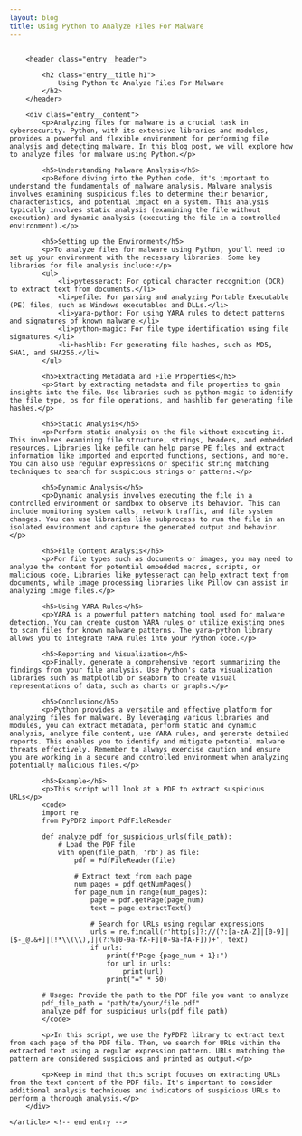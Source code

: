 ```yaml
---
layout: blog
title: Using Python to Analyze Files For Malware
---
```



<div id="main" class="s-content__main large-8 column">
    <article class="entry">

        <header class="entry__header">

            <h2 class="entry__title h1">
                Using Python to Analyze Files For Malware
            </h2>        
        </header>
        
        <div class="entry__content">
            <p>Analyzing files for malware is a crucial task in cybersecurity. Python, with its extensive libraries and modules, provides a powerful and flexible environment for performing file analysis and detecting malware. In this blog post, we will explore how to analyze files for malware using Python.</p>

            <h5>Understanding Malware Analysis</h5>
            <p>Before diving into the Python code, it's important to understand the fundamentals of malware analysis. Malware analysis involves examining suspicious files to determine their behavior, characteristics, and potential impact on a system. This analysis typically involves static analysis (examining the file without execution) and dynamic analysis (executing the file in a controlled environment).</p>

            <h5>Setting up the Environment</h5>
            <p>To analyze files for malware using Python, you'll need to set up your environment with the necessary libraries. Some key libraries for file analysis include:</p>
            <ul>
                <li>pytesseract: For optical character recognition (OCR) to extract text from documents.</li>
                <li>pefile: For parsing and analyzing Portable Executable (PE) files, such as Windows executables and DLLs.</li>
                <li>yara-python: For using YARA rules to detect patterns and signatures of known malware.</li>
                <li>python-magic: For file type identification using file signatures.</li>
                <li>hashlib: For generating file hashes, such as MD5, SHA1, and SHA256.</li>
            </ul>

            <h5>Extracting Metadata and File Properties</h5>
            <p>Start by extracting metadata and file properties to gain insights into the file. Use libraries such as python-magic to identify the file type, os for file operations, and hashlib for generating file hashes.</p>

            <h5>Static Analysis</h5>
            <p>Perform static analysis on the file without executing it. This involves examining file structure, strings, headers, and embedded resources. Libraries like pefile can help parse PE files and extract information like imported and exported functions, sections, and more. You can also use regular expressions or specific string matching techniques to search for suspicious strings or patterns.</p>

            <h5>Dynamic Analysis</h5>
            <p>Dynamic analysis involves executing the file in a controlled environment or sandbox to observe its behavior. This can include monitoring system calls, network traffic, and file system changes. You can use libraries like subprocess to run the file in an isolated environment and capture the generated output and behavior.</p>

            <h5>File Content Analysis</h5>
            <p>For file types such as documents or images, you may need to analyze the content for potential embedded macros, scripts, or malicious code. Libraries like pytesseract can help extract text from documents, while image processing libraries like Pillow can assist in analyzing image files.</p>

            <h5>Using YARA Rules</h5>
            <p>YARA is a powerful pattern matching tool used for malware detection. You can create custom YARA rules or utilize existing ones to scan files for known malware patterns. The yara-python library allows you to integrate YARA rules into your Python code.</p>

            <h5>Reporting and Visualization</h5>
            <p>Finally, generate a comprehensive report summarizing the findings from your file analysis. Use Python's data visualization libraries such as matplotlib or seaborn to create visual representations of data, such as charts or graphs.</p>

            <h5>Conclusion</h5>
            <p>Python provides a versatile and effective platform for analyzing files for malware. By leveraging various libraries and modules, you can extract metadata, perform static and dynamic analysis, analyze file content, use YARA rules, and generate detailed reports. This enables you to identify and mitigate potential malware threats effectively. Remember to always exercise caution and ensure you are working in a secure and controlled environment when analyzing potentially malicious files.</p>

            <h5>Example</h5>
            <p>This script will look at a PDF to extract suspicious URLs</p>
            <code>
            import re
            from PyPDF2 import PdfFileReader

            def analyze_pdf_for_suspicious_urls(file_path):
                # Load the PDF file
                with open(file_path, 'rb') as file:
                    pdf = PdfFileReader(file)

                    # Extract text from each page
                    num_pages = pdf.getNumPages()
                    for page_num in range(num_pages):
                        page = pdf.getPage(page_num)
                        text = page.extractText()

                        # Search for URLs using regular expressions
                        urls = re.findall(r'http[s]?://(?:[a-zA-Z]|[0-9]|[$-_@.&+]|[!*\\(\\),]|(?:%[0-9a-fA-F][0-9a-fA-F]))+', text)
                        if urls:
                            print(f"Page {page_num + 1}:")
                            for url in urls:
                                print(url)
                            print("=" * 50)

            # Usage: Provide the path to the PDF file you want to analyze
            pdf_file_path = "path/to/your/file.pdf"
            analyze_pdf_for_suspicious_urls(pdf_file_path)
            </code>

            <p>In this script, we use the PyPDF2 library to extract text from each page of the PDF file. Then, we search for URLs within the extracted text using a regular expression pattern. URLs matching the pattern are considered suspicious and printed as output.</p>

            <p>Keep in mind that this script focuses on extracting URLs from the text content of the PDF file. It's important to consider additional analysis techniques and indicators of suspicious URLs to perform a thorough analysis.</p>
        </div> 

    </article> <!-- end entry -->

</div> <!-- end main -->   
